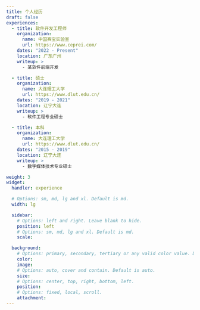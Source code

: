 ```yaml
---
title: 个人经历
draft: false
experiences:
  - title: 软件开发工程师
    organization:
      name: 中国赛宝实验室
      url: https://www.ceprei.com/
    dates: "2022 - Present"
    location: 广东广州
    writeup: >
      - 某软件前端开发

  - title: 硕士
    organization:
      name: 大连理工大学
      url: https://www.dlut.edu.cn/
    dates: "2019 - 2021"
    location: 辽宁大连
    writeup: >
      - 软件工程专业硕士

  - title: 本科
    organization:
      name: 大连理工大学
      url: https://www.dlut.edu.cn/
    dates: "2015 - 2019"
    location: 辽宁大连
    writeup: >
      - 数字媒体技术专业硕士

weight: 3
widget:
  handler: experience

  # Options: sm, md, lg and xl. Default is md.
  width: lg

  sidebar:
    # Options: left and right. Leave blank to hide.
    position: left
    # Options: sm, md, lg and xl. Default is md.
    scale:

  background:
    # Options: primary, secondary, tertiary or any valid color value. Default is primary.
    color:
    image:
    # Options: auto, cover and contain. Default is auto.
    size:
    # Options: center, top, right, bottom, left.
    position:
    # Options: fixed, local, scroll.
    attachment:
---
```

